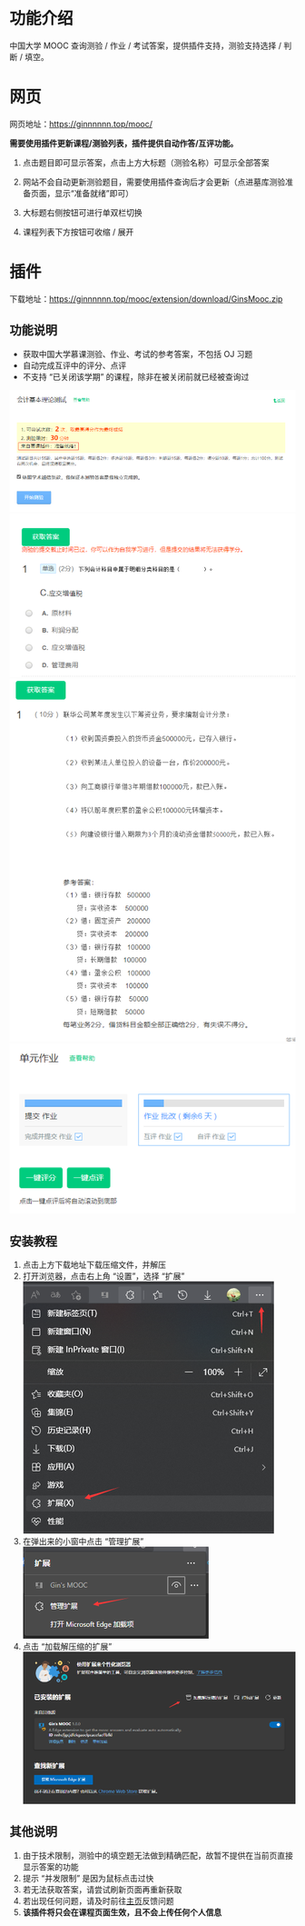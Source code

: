 # 功能介绍

中国大学 MOOC 查询测验 / 作业 / 考试答案，提供插件支持，测验支持选择 / 判断 / 填空。

# 网页

网页地址：https://ginnnnnn.top/mooc/

**需要使用插件更新课程/测验列表，插件提供自动作答/互评功能。**

1. 点击题目即可显示答案，点击上方大标题（测验名称）可显示全部答案

2. 网站不会自动更新测验题目，需要使用插件查询后才会更新（点进墓库测验准备页面，显示“准备就绪”即可）

3. 大标题右侧按钮可进行单双栏切换

4. 课程列表下方按钮可收缩 / 展开

# 插件

下载地址：https://ginnnnnn.top/mooc/extension/download/GinsMooc.zip

## 功能说明

- 获取中国大学慕课测验、作业、考试的参考答案，不包括 OJ 习题
- 自动完成互评中的评分、点评
- 不支持 “已关闭该学期” 的课程，除非在被关闭前就已经被查询过

<img src="./image/prepare.png">
<img src="./image/quiz.png">
<img src="./image/homework.png">
<img src="./image/evaluate.png">

## 安装教程

1. 点击上方下载地址下载压缩文件，并解压
2. 打开浏览器，点击右上角 “设置”，选择 “扩展”
   <img src="./image/edge-menu.png">
3. 在弹出来的小窗中点击 “管理扩展”
    <img src="./image/edge-extensionMenu.png">
4. 点击 “加载解压缩的扩展”
    <img src="./image/edge-extensionPage.png">

## 其他说明

1. 由于技术限制，测验中的填空题无法做到精确匹配，故暂不提供在当前页直接显示答案的功能
2. 提示 “并发限制” 是因为鼠标点击过快
3. 若无法获取答案，请尝试刷新页面再重新获取
4. 若出现任何问题，请及时前往[主页](https://ginnnnnn.top/mooc/)反馈问题
5. **该插件将只会在课程页面生效，且不会上传任何个人信息**